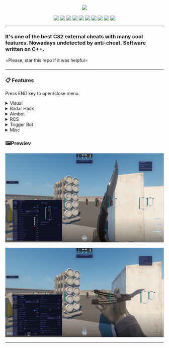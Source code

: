 <p align="center">
<img src="logo.png">
</p>
<p align="center">
  <img src="https://img.shields.io/badge/C%2B%2B-00599C?style=for-the-badge&logo=c%2B%2B&logoColor=white">
  <img src="https://img.shields.io/badge/Visual_Studio-5C2D91?style=for-the-badge&logo=visual%20studio&logoColor=white">
  <img src="https://img.shields.io/badge/Windows-0078D6?style=for-the-badge&logo=windows&logoColor=white">
  <img src="https://img.shields.io/badge/build-passing-76B900?style=for-the-badge&logo=&logoColor=whit">
  <img src="https://img.shields.io/badge/tests-98/100-76B900?style=for-the-badge&logo=&logoColor=whit">
  <img src="https://img.shields.io/badge/code quality-B-76B900?style=for-the-badge&logo=&logoColor=whit">
  <img src="https://img.shields.io/badge/license-MIT-blue?style=for-the-badge&logo=&logoColor=whit">
  <img src="https://img.shields.io/badge/DragonBurn-v1.0.2.2-blue?style=for-the-badge&logo=&logoColor=whit">
  <img src="https://img.shields.io/badge/CS2-000000?style=for-the-badge&logo=counter-strike&logoColor=white">
  <img src="https://img.shields.io/badge/undetected-03C75A?style=for-the-badge&logo=ticktick&logoColor=FFFFFF">
</p>

---
### It's one of the best CS2 external cheats with many cool features. Nowadays undetected by anti-cheat. Software written on C++.
⭐Please, star this repo if it was helpful⭐

---


### 📋 Features
Press END key to open/close menu.
<details>
<summary>Visual</summary>
  
- Box ESP
- Filled Box ESP
- Skeleton
- Snap Line
- Eye Ray
- Health Bar
- Armor Bar
- Weapon
- Ammo
- Distance
- Name
- Scoped
- AWP Crosshair
- Visual Preview
</details>

<details>
<summary>Radar Hack</summary>
  
- Point Size
- Proportion
- Range
- Alpha
</details>

<details>
<summary>Aimbot</summary>
  
- Start Bullet
- Aim Lock
- Draw Fov
- Visible Only
- Ignore Flash
- Scope Only
- Auto Shoot
- FOV
- Smooth
- Multi Hitboxes Selection
</details>

<details>
<summary>RCS</summary>
  
- Yaw
- Pitch
- Preview
</details>

<details>
<summary>Trigger Bot</summary>
  
- Scope Only
- Ignore Flash
- Shot Delay
- Shot Duration
</details>

<details>
<summary>Misc</summary>
  
- Bomb Timer
- Fast Stop
- Head Line
- Hit Sound
- Hit Markers
- Spectator list
- Watermark
- Anti Record
</details>


### 🖼️Prewiev

<p align="center">
<img src="imgs/img.png">
</p>

<p align="center">
<img src="imgs/img1.png">
</p>

---
